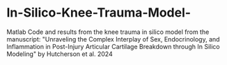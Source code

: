 # In-Silico-Knee-Trauma-Model-
Matlab Code and results from the knee trauma in silico model from the manuscript: "Unraveling the Complex Interplay of Sex, Endocrinology, and Inflammation in Post-Injury Articular Cartilage Breakdown through In Silico Modeling" by Hutcherson et al. 2024
